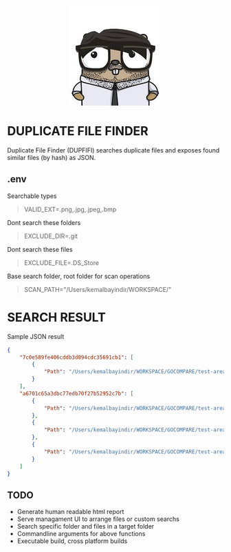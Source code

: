 <div style="text-align:center">

![alt text](https://github.com/kemalbayindir/dupfifi/blob/main/profile.jpeg?raw=true)

</div>

# DUPLICATE FILE FINDER
Duplicate File Finder (DUPFIFI) searches duplicate files and exposes found similar files (by hash) as JSON.



## .env

Searchable types
> VALID_EXT=.png,.jpg,.jpeg,.bmp

Dont search these folders
> EXCLUDE_DIR=.git

Dont search these files
> EXCLUDE_FILE=.DS_Store

Base search folder, root folder for scan operations
> SCAN_PATH="/Users/kemalbayindir/WORKSPACE/"


# SEARCH RESULT
Sample JSON result
```json
{
    "7c0e589fe406cddb3d094cdc35691cb1": [
        {
            "Path": "/Users/kemalbayindir/WORKSPACE/GOCOMPARE/test-area/f1/f1.1/profile.png"
        }
    ],
    "a6701c65a3dbc77edb70f27b52952c7b": [
        {
            "Path": "/Users/kemalbayindir/WORKSPACE/GOCOMPARE/test-area/f2/f2.2/heap.png"
        },
        {
            "Path": "/Users/kemalbayindir/WORKSPACE/GOCOMPARE/test-area/f2/f2.3/heap.png"
        },
        {
            "Path": "/Users/kemalbayindir/WORKSPACE/GOCOMPARE/test-area/f3/f3.2/heap copy.png"
        }
    ]
}
```

## TODO
- Generate human readable html report
- Serve managament UI to arrange files or custom searchs
- Search specific folder and files in a target folder
- Commandline arguments for above functions
- Executable build, cross platform builds
